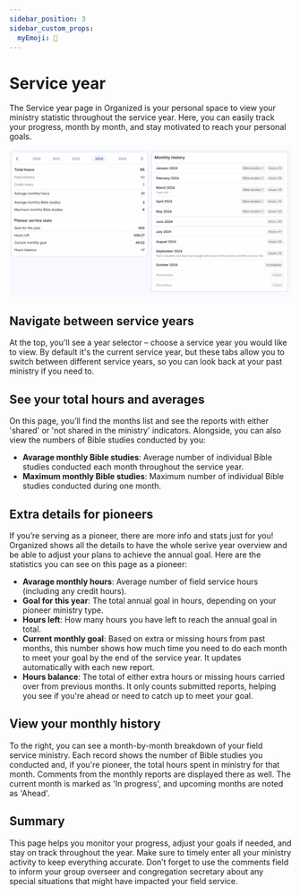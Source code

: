 ```yaml
---
sidebar_position: 3
sidebar_custom_props:
  myEmoji: 📅
---
```


# Service year

The Service year page in Organized is your personal space to view your ministry statistic throughout the service year. Here, you can easily track your progress, month by month, and stay motivated to reach your personal goals.

![Service year history in Organized for both publishers and pioneers](./img/service-year-history.png)

## Navigate between service years

At the top, you'll see a year selector – choose a service year you would like to view. By default it's the current service year, but these tabs allow you to switch between different service years, so you can look back at your past ministry if you need to.

## See your total hours and averages

On this page, you’ll find the months list and see the reports with either 'shared' or 'not shared in the ministry' indicators. Alongside, you can also view the numbers of Bible studies conducted by you:

- **Avarage monthly Bible studies**: Average number of individual Bible studies conducted each month throughout the service year.
- **Maximum monthly Bible studies**: Maximum number of individual Bible studies conducted during one month.

## Extra details for pioneers

If you’re serving as a pioneer, there are more info and stats just for you! Organized shows all the details to have the whole serive year overview and be able to adjust your plans to achieve the annual goal. Here are the statistics you can see on this page as a pioneer:

- **Avarage monthly hours**: Average number of field service hours (including any credit hours).
- **Goal for this year**: The total annual goal in hours, depending on your pioneer ministry type.
- **Hours left**: How many hours you have left to reach the annual goal in total.
- **Current monthly goal**: Based on extra or missing hours from past months, this number shows how much time you need to do each month to meet your goal by the end of the service year. It updates automatically with each new report.
- **Hours balance**: The total of either extra hours or missing hours carried over from previous months. It only counts submitted reports, helping you see if you're ahead or need to catch up to meet your goal.

## View your monthly history

To the right, you can see a month-by-month breakdown of your field service ministry. Each record shows the number of Bible studies you conducted and, if you're pioneer, the total hours spent in ministry for that month. Comments from the monthly reports are displayed there as well. The current month is marked as 'In progress', and upcoming months are noted as 'Ahead'.

## Summary

This page helps you monitor your progress, adjust your goals if needed, and stay on track throughout the year. Make sure to timely enter all your ministry activity to keep everything accurate. Don’t forget to use the comments field to inform your group overseer and congregation secretary about any special situations that might have impacted your field service.
